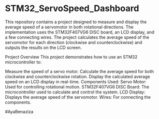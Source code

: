 # STM32_ServoSpeed_Dashboard


This repository contains a project designed to measure and display the average speed of a servomotor in both rotational directions. The implementation uses the STM32F407VG6 DISC board, an LCD display, and a few connecting wires. The project calculates the average speed of the servomotor for each direction (clockwise and counterclockwise) and outputs the results on the LCD screen.

Project Overview
This project demonstrates how to use an STM32 microcontroller to:

Measure the speed of a servo motor.
Calculate the average speed for both clockwise and counterclockwise rotation.
Display the calculated average speed on an LCD display in real-time.
Components Used:
Servo Motor: Used for controlling rotational motion.
STM32F407VG6 DISC Board: The microcontroller used to calculate and control the system.
LCD Display: Displays the average speed of the servomotor.
Wires: For connecting the components.

#AyaBenaziza
